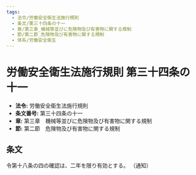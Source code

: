 ```yaml
---
tags:
  - 法令/労働安全衛生法施行規則
  - 条文/第三十四条の十一
  - 章/第三章_機械等並びに危険物及び有害物に関する規制
  - 節/第二節_危険物及び有害物に関する規制
  - 体系/労働安全衛生
---
```

# 労働安全衛生法施行規則 第三十四条の十一

- **法令:** 労働安全衛生法施行規則
- **条文番号:** 第三十四条の十一
- **章:** 第三章　機械等並びに危険物及び有害物に関する規制
- **節:** 第二節　危険物及び有害物に関する規制

## 条文
令第十八条の四の確認は、二年を限り有効とする。
（通知）

